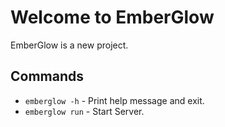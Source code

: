 # Welcome to EmberGlow

EmberGlow is a new project. 

## Commands

* `emberglow -h` - Print help message and exit.
* `emberglow run` - Start Server.